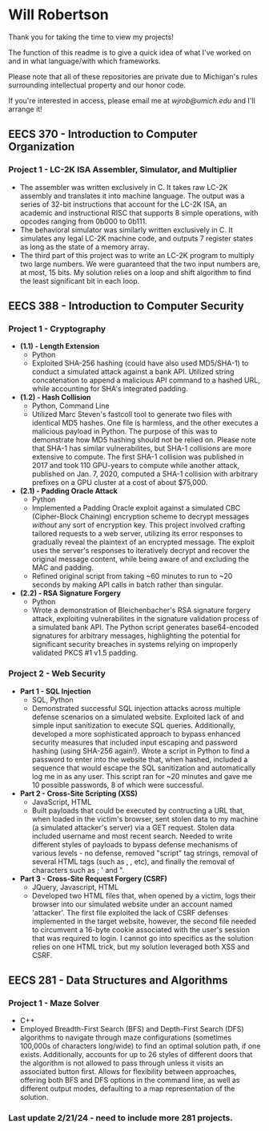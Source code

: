 
# Will Robertson
Thank you for taking the time to view my projects!

The function of this readme is to give a quick idea of what I've worked on and in what language/with which frameworks.

Please note that all of these repositories are private due to Michigan's rules surrounding intellectual property and our honor code.

If you're interested in access, please email me at _wjrob@umich.edu_ and I'll arrange it!









## EECS 370 - Introduction to Computer Organization
### Project 1 - LC-2K ISA Assembler, Simulator, and Multiplier
- The assembler was written exclusively in C. It takes raw LC-2K assembly and translates it into machine language. The output was a series of 32-bit instructions that account for the LC-2K ISA, an academic and instructional RISC that supports 8 simple operations, with opcodes ranging from 0b000 to 0b111.
- The behavioral simulator was similarly written exclusively in C. It simulates any legal LC-2K machine code, and outputs 7 register states as long as the state of a memory array.
- The third part of this project was to write an LC-2K program to multiply two large numbers. We were guaranteed that the two input numbers are, at most, 15 bits. My solution relies on a loop and shift algorithm to find the least significant bit in each loop.

## EECS 388 - Introduction to Computer Security
### Project 1 - Cryptography
-  **(1.1) - Length Extension**
    - Python
    - Exploited SHA-256 hashing (could have also used MD5/SHA-1) to conduct a simulated attack against a bank API. Utilized string concatenation to append a malicious API command to a hashed URL, while accounting for SHA's integrated padding.
- **(1.2) - Hash Collision**
    - Python, Command Line
    - Utilized Marc Steven's fastcoll tool to generate two files with identical MD5 hashes. One file is harmless, and the other executes a malicious payload in Python. The purpose of this was to demonstrate how MD5 hashing should not be relied on. Please note that SHA-1 has similar vulnerabilites, but SHA-1 collisions are more extensive to compute. The first SHA-1 collision was published in 2017 and took 110 GPU-years to compute while another attack, published on Jan. 7, 2020, computed a SHA-1 collision with arbitrary prefixes on a GPU cluster at a cost of about $75,000.
- **(2.1) - Padding Oracle Attack**
    - Python
    - Implemented a Padding Oracle exploit against a simulated CBC (Cipher-Block Chaining) encryption scheme to decrypt messages _without_ any sort of encryption key. This project involved crafting tailored requests to a web server, utilizing its error responses to gradually reveal the plaintext of an encrypted message. The exploit uses the server's responses to iteratively decrypt and recover the original message content, while being aware of and excluding the MAC and padding. 
    - Refined original script from taking ~60 minutes to run to ~20 seconds by making API calls in batch rather than singular.
- **(2.2) - RSA Signature Forgery**
    - Python
    - Wrote a demonstration of Bleichenbacher's RSA signature forgery attack, exploiting vulnerabilites in the signature validation process of a simulated bank API. The Python script generates base64-encoded signatures for arbitrary messages, highlighting the potential for significant security breaches in systems relying on improperly validated PKCS #1 v1.5 padding.
### Project 2 - Web Security
- **Part 1 - SQL Injection**
    - SQL, Python
    - Demonstrated successful SQL injection attacks across multiple defense scenarios on a simulated website. Exploited lack of and simple input sanitization to execute SQL queries. Additionally, developed a more sophisticated approach to bypass enhanced security measures that included input escaping and password hashing (using SHA-256 again!). Wrote a script in Python to find a password to enter into the website that, when hashed, included a sequence that would escape the SQL sanitization and automatically log me in as any user. This script ran for ~20 minutes and gave me 10 possible passwords, 8 of which were successful. 
- **Part 2 - Cross-Site Scripting (XSS)**
    - JavaScript, HTML
    - Built payloads that could be executed by contructing a URL that, when loaded in the victim's browser, sent stolen data to my machine (a simulated attacker's server) via a GET request. Stolen data included username and most recent search. Needed to write different styles of payloads to bypass defense mechanisms of various levels - no defense, removed "script" tag strings, removal of several HTML tags (such as <img>, <body>, etc), and finally the removal of characters such as ; ' and ".
- **Part 3 - Cross-Site Request Forgery (CSRF)**
    - JQuery, Javascript, HTML
    - Developed two HTML files that, when opened by a victim, logs their browser into our simulated website under an account named 'attacker'. The first file exploited the lack of CSRF defenses implemented in the target website, however, the second file needed to circumvent a 16-byte cookie associated with the user's session that was required to login. I cannot go into specifics as the solution relies on one HTML trick, but my solution leveraged both XSS and CSRF.

## EECS 281 - Data Structures and Algorithms
### Project 1 - Maze Solver
- C++
- Employed Breadth-First Search (BFS) and Depth-First Search (DFS) algorithms to navigate through maze configurations (sometimes 100,000s of characters long/wide) to find an optimal solution path, if one exists. Additionally, accounts for up to 26 styles of different doors that the algorithm is not allowed to pass through unless it visits an associated button first. Allows for flexibility between approaches, offering both BFS and DFS options in the command line, as well as different output modes, defaulting to a map representation of the solution.
### Last update 2/21/24 - need to include more 281 projects.

